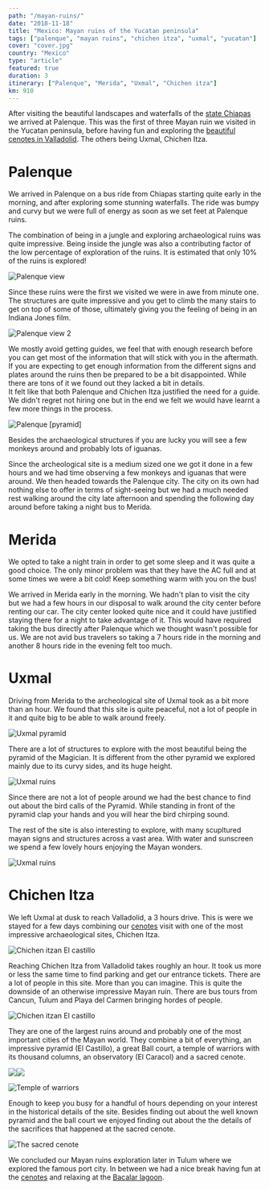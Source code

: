 ```yaml
---
path: "/mayan-ruins/"
date: "2018-11-18"
title: "Mexico: Mayan ruins of the Yucatan peninsula"
tags: ["palenque", "mayan ruins", "chichen itza", "uxmal", "yucatan"]
cover: "cover.jpg"
country: "Mexico"
type: "article"
featured: true
duration: 3
itinerary: ["Palenque", "Merida", "Uxmal", "Chichen itza"]
km: 910
---
```


After visiting the beautiful landscapes and waterfalls of the [state Chiapas](/chiapas/) we arrived at Palenque. This was the first of three Mayan ruin we visited in the Yucatan peninsula, before having fun and exploring the [beautiful cenotes in Valladolid](/cenotes/). The others being Uxmal, Chichen Itza.

# Palenque

We arrived in Palenque on a bus ride from Chiapas starting quite early in the morning, and after exploring some stunning waterfalls. The ride was bumpy and curvy but we were full of energy as soon as we set feet at Palenque ruins.

The combination of being in a jungle and exploring archaeological ruins was quite impressive. Being inside the jungle was also a contributing factor of the low percentage of exploration of the ruins. It is estimated that only 10% of the ruins is explored!

![Palenque view](palenque.jpg)

Since these ruins were the first we visited we were in awe from minute one. The structures are quite impressive and you get to climb the many stairs to get on top of some of those, ultimately giving you the feeling of being in an Indiana Jones film.

![Palenque view 2](palenque3.jpg)

<tip title="Hiring a guide">
We mostly avoid getting guides, we feel that with enough research before you can get most of the information that will stick with you in the aftermath. If you are expecting to get enough information from the different signs and plates around the ruins then be prepared to be a bit disappointed. While there are tons of it we found out they lacked a bit in details.
<br />
It felt like that both Palenque and Chichen Itza justified the need for a guide. We didn't regret not hiring one but in the end we felt we would have learnt a few more things in the process.
</tip>

![Palenque [pyramid]](palenque2.jpg)

Besides the archaeological structures if you are lucky you will see a few monkeys around and probably lots of iguanas.

Since the archeological site is a medium sized one we got it done in a few hours and we had time observing a few monkeys and iguanas that were around. We then headed towards the Palenque city. The city on its own had nothing else to offer in terms of sight-seeing but we had a much needed rest walking around the city late afternoon and spending the following day around before taking a night bus to Merida.

# Merida

We opted to take a night train in order to get some sleep and it was quite a good choice. The only minor problem was that they have the AC full and at some times we were a bit cold! Keep something warm with you on the bus!

We arrived in Merida early in the morning. We hadn't plan to visit the city but we had a few hours in our disposal to walk around the city center before renting our car. The city center looked quite nice and it could have justified staying there for a night to take advantage of it. This would have required taking the bus directly after Palenque which we thought wasn't possible for us. We are not avid bus travelers so taking a 7 hours ride in the morning and another 8 hours ride in the evening felt too much.

# Uxmal

Driving from Merida to the archeological site of Uxmal took as a bit more than an hour. We found that this site is quite peaceful, not a lot of people in it and quite big to be able to walk around freely.

![Uxmal pyramid](uxmal.jpg)

There are a lot of structures to explore with the most beautiful being the pyramid of the Magician. It is different from the other pyramid we explored mainly due to its curvy sides, and its huge height.

![Uxmal ruins](uxmal3.jpg)

<tip title="Pyramid bird calls">
Since there are not a lot of people around we had the best chance to find out about the bird calls of the Pyramid. While standing in front of the pyramid clap your hands and you will hear the bird chirping sound.
</tip>

The rest of the site is also interesting to explore, with many scupltured mayan signs and structures across a vast area. With water and sunscreen we spend a few lovely hours enjoying the Mayan wonders.

![Uxmal ruins](uxmal4.jpg)

# Chichen Itza

We left Uxmal at dusk to reach Valladolid, a 3 hours drive. This is were we stayed for a few days combining our [cenotes](/cenotes/) visit with one of the most impressive archaeological sites, Chichen Itza.

![Chichen itzan El castillo](chichenitza2.jpg)

Reaching Chichen Itza from Valladolid takes roughly an hour. It took us more or less the same time to find parking and get our entrance tickets. There are a lot of people in this site. More than you can imagine. This is quite the downside of an otherwise impressive Mayan ruin. There are bus tours from Cancun, Tulum and Playa del Carmen bringing hordes of people.

![Chichen itzan El castillo](chichenitza5.jpg)

They are one of the largest ruins around and probably one of the most important cities of the Mayan world. They combine a bit of everything, an impressive pyramid (El Castillo), a great Ball court, a temple of warriors with its thousand columns, an observatory (El Caracol) and a sacred cenote.

<photo-composition><img src="chichenitza6.jpg" /><img src="chichenitza9.jpg" /></photo-composition>

![Temple of warriors](chichenitza7.jpg)

Enough to keep you busy for a handful of hours depending on your interest in the historical details of the site. Besides finding out about the well known pyramid and the ball court we enjoyed finding out about the the details of the sacrifices that happened at the sacred cenote.

![The sacred cenote](chichenitza8.jpg)

We concluded our Mayan ruins exploration later in Tulum where we explored the famous port city. In between we had a nice break having fun at the [cenotes](/cenotes) and relaxing at the [Bacalar lagoon](bacalar).
